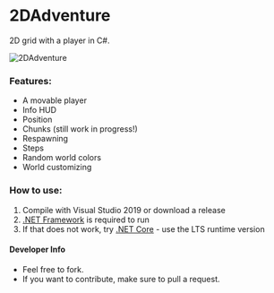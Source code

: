# 2DAdventure
2D grid with a player in C#.

![2DAdventure](https://i.imgur.com/QMb5Ofl.png)

### Features:
 * A movable player
 * Info HUD
 * Position
 * Chunks (still work in progress!)
 * Respawning
 * Steps
 * Random world colors
 * World customizing

### How to use:
 1. Compile with Visual Studio 2019 or download a release
 2. [.NET Framework](https://dotnet.microsoft.com/download/dotnet-framework) is required to run
 3. If that does not work, try [.NET Core](https://dotnet.microsoft.com/download) - use the LTS runtime version

#### Developer Info
 * Feel free to fork.
 * If you want to contribute, make sure to pull a request.
